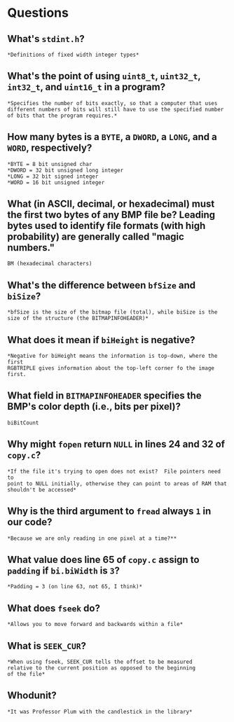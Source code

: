 # Questions

## What's `stdint.h`?

    *Definitions of fixed width integer types*

## What's the point of using `uint8_t`, `uint32_t`, `int32_t`, and `uint16_t` in a program?

    *Specifies the number of bits exactly, so that a computer that uses
    different numbers of bits will still have to use the specified number
    of bits that the program requires.*

## How many bytes is a `BYTE`, a `DWORD`, a `LONG`, and a `WORD`, respectively?

    *BYTE = 8 bit unsigned char
    *DWORD = 32 bit unsigned long integer
    *LONG = 32 bit signed integer
    *WORD = 16 bit unsigned integer

## What (in ASCII, decimal, or hexadecimal) must the first two bytes of any BMP file be? Leading bytes used to identify file formats (with high probability) are generally called "magic numbers."

    BM (hexadecimal characters)

## What's the difference between `bfSize` and `biSize`?

    *bfSize is the size of the bitmap file (total), while biSize is the
    size of the structure (the BITMAPINFOHEADER)*

## What does it mean if `biHeight` is negative?

    *Negative for biHeight means the information is top-down, where the first
    RGBTRIPLE gives information about the top-left corner fo the image first.

## What field in `BITMAPINFOHEADER` specifies the BMP's color depth (i.e., bits per pixel)?

    biBitCount

## Why might `fopen` return `NULL` in lines 24 and 32 of `copy.c`?

    *If the file it's trying to open does not exist?  File pointers need to
    point to NULL initially, otherwise they can point to areas of RAM that
    shouldn't be accessed*

## Why is the third argument to `fread` always `1` in our code?

    *Because we are only reading in one pixel at a time?**

## What value does line 65 of `copy.c` assign to `padding` if `bi.biWidth` is `3`?

    *Padding = 3 (on line 63, not 65, I think)*

## What does `fseek` do?

    *Allows you to move forward and backwards within a file*

## What is `SEEK_CUR`?
    *When using fseek, SEEK_CUR tells the offset to be measured
    relative to the current position as opposed to the beginning
    of the file*

## Whodunit?

    *It was Professor Plum with the candlestick in the library*
